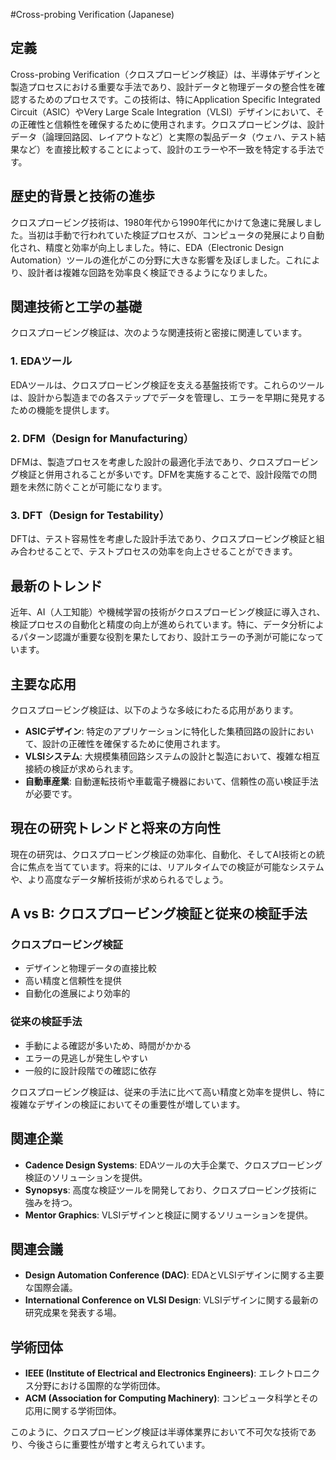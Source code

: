 #Cross-probing Verification (Japanese)

## 定義
Cross-probing Verification（クロスプロービング検証）は、半導体デザインと製造プロセスにおける重要な手法であり、設計データと物理データの整合性を確認するためのプロセスです。この技術は、特にApplication Specific Integrated Circuit（ASIC）やVery Large Scale Integration（VLSI）デザインにおいて、その正確性と信頼性を確保するために使用されます。クロスプロービングは、設計データ（論理回路図、レイアウトなど）と実際の製品データ（ウェハ、テスト結果など）を直接比較することによって、設計のエラーや不一致を特定する手法です。

## 歴史的背景と技術の進歩
クロスプロービング技術は、1980年代から1990年代にかけて急速に発展しました。当初は手動で行われていた検証プロセスが、コンピュータの発展により自動化され、精度と効率が向上しました。特に、EDA（Electronic Design Automation）ツールの進化がこの分野に大きな影響を及ぼしました。これにより、設計者は複雑な回路を効率良く検証できるようになりました。

## 関連技術と工学の基礎
クロスプロービング検証は、次のような関連技術と密接に関連しています。

### 1. EDAツール
EDAツールは、クロスプロービング検証を支える基盤技術です。これらのツールは、設計から製造までの各ステップでデータを管理し、エラーを早期に発見するための機能を提供します。

### 2. DFM（Design for Manufacturing）
DFMは、製造プロセスを考慮した設計の最適化手法であり、クロスプロービング検証と併用されることが多いです。DFMを実施することで、設計段階での問題を未然に防ぐことが可能になります。

### 3. DFT（Design for Testability）
DFTは、テスト容易性を考慮した設計手法であり、クロスプロービング検証と組み合わせることで、テストプロセスの効率を向上させることができます。

## 最新のトレンド
近年、AI（人工知能）や機械学習の技術がクロスプロービング検証に導入され、検証プロセスの自動化と精度の向上が進められています。特に、データ分析によるパターン認識が重要な役割を果たしており、設計エラーの予測が可能になっています。

## 主要な応用
クロスプロービング検証は、以下のような多岐にわたる応用があります。

- **ASICデザイン**: 特定のアプリケーションに特化した集積回路の設計において、設計の正確性を確保するために使用されます。
- **VLSIシステム**: 大規模集積回路システムの設計と製造において、複雑な相互接続の検証が求められます。
- **自動車産業**: 自動運転技術や車載電子機器において、信頼性の高い検証手法が必要です。

## 現在の研究トレンドと将来の方向性
現在の研究は、クロスプロービング検証の効率化、自動化、そしてAI技術との統合に焦点を当てています。将来的には、リアルタイムでの検証が可能なシステムや、より高度なデータ解析技術が求められるでしょう。

## A vs B: クロスプロービング検証と従来の検証手法
### クロスプロービング検証
- デザインと物理データの直接比較
- 高い精度と信頼性を提供
- 自動化の進展により効率的

### 従来の検証手法
- 手動による確認が多いため、時間がかかる
- エラーの見逃しが発生しやすい
- 一般的に設計段階での確認に依存

クロスプロービング検証は、従来の手法に比べて高い精度と効率を提供し、特に複雑なデザインの検証においてその重要性が増しています。

## 関連企業
- **Cadence Design Systems**: EDAツールの大手企業で、クロスプロービング検証のソリューションを提供。
- **Synopsys**: 高度な検証ツールを開発しており、クロスプロービング技術に強みを持つ。
- **Mentor Graphics**: VLSIデザインと検証に関するソリューションを提供。

## 関連会議
- **Design Automation Conference (DAC)**: EDAとVLSIデザインに関する主要な国際会議。
- **International Conference on VLSI Design**: VLSIデザインに関する最新の研究成果を発表する場。

## 学術団体
- **IEEE (Institute of Electrical and Electronics Engineers)**: エレクトロニクス分野における国際的な学術団体。
- **ACM (Association for Computing Machinery)**: コンピュータ科学とその応用に関する学術団体。 

このように、クロスプロービング検証は半導体業界において不可欠な技術であり、今後さらに重要性が増すと考えられています。